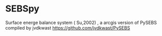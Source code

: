 # SEBSpy
Surface energe balance system ( Su,2002) , a arcgis version of PySEBS compiled by jvdkwast https://github.com/jvdkwast/PySEBS
